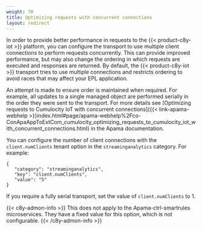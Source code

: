 ```yaml
---
weight: 70
title: Optimizing requests with concurrent connections
layout: redirect
---
```


In order to provide better performance in requests to the {{< product-c8y-iot >}} platform, you can configure the transport to use multiple client connections to perform requests concurrently. 
This can provide improved performance, but may also change the ordering in which requests are executed and responses are returned. 
By default, the {{< product-c8y-iot >}} transport tries to use multiple connections and restricts ordering to avoid races that may affect your EPL application.

An attempt is made to ensure order is maintained when required. For example, all updates to a single managed object are performed serially in the order they were sent to the transport. 
For more details see [Optimizing requests to Cumulocity IoT with concurrent connections]({{< link-apama-webhelp >}}index.html#page/apama-webhelp%2Fco-ConApaAppToExtCom_cumulocity_optimizing_requests_to_cumulocity_iot_with_concurrent_connections.html) in the Apama documentation.

You can configure the number of client connections with the `client.numClients` tenant option in the `streaminganalytics` category. For example:

```
{
   "category": "streaminganalytics", 
   "key": "client.numClients", 
   "value": "5" 
}
```
If you require a fully serial transport, set the value of `client.numClients` to 1. 

{{< c8y-admon-info >}}
This does not apply to the Apama-ctrl-smartrules microservices. They have a fixed value for this option, which is not configurable.
{{< /c8y-admon-info >}}

